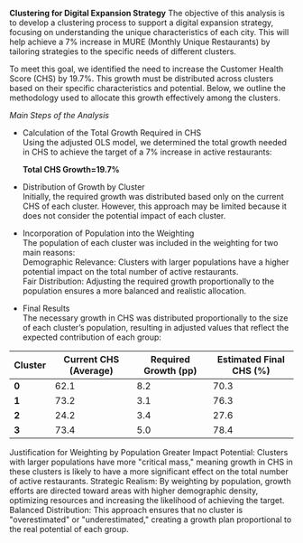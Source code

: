 **Clustering for Digital Expansion Strategy**
The objective of this analysis is to develop a clustering process to support a digital expansion strategy, focusing on understanding the unique characteristics of each city. This will help achieve a 7% increase in MURE (Monthly Unique Restaurants) by tailoring strategies to the specific needs of different clusters.

To meet this goal, we identified the need to increase the Customer Health Score (CHS) by 19.7%. This growth must be distributed across clusters based on their specific characteristics and potential. Below, we outline the methodology used to allocate this growth effectively among the clusters.

*Main Steps of the Analysis*
* Calculation of the Total Growth Required in CHS\
Using the adjusted OLS model, we determined the total growth needed in CHS to achieve the target of a 7% increase in active restaurants:

  **Total CHS Growth=19.7%**

* Distribution of Growth by Cluster\
Initially, the required growth was distributed based only on the current CHS of each cluster. However, this approach may be limited because it does not consider the potential impact of each cluster.

* Incorporation of Population into the Weighting\
The population of each cluster was included in the weighting for two main reasons:\
  Demographic Relevance: Clusters with larger populations have a higher potential impact on the total number of active restaurants.\
  Fair Distribution: Adjusting the required growth proportionally to the population ensures a more balanced and realistic allocation.

* Final Results\
The necessary growth in CHS was distributed proportionally to the size of each cluster’s population, resulting in adjusted values that reflect the expected contribution of each group:

| **Cluster** | **Current CHS (Average)** | **Required Growth (pp)** | **Estimated Final CHS (%)** |
|-------------|----------------------------|---------------------------|-----------------------------|
| **0**       | 62.1                      | 8.2                       | 70.3                       |
| **1**       | 73.2                      | 3.1                       | 76.3                       |
| **2**       | 24.2                      | 3.4                       | 27.6                       |
| **3**       | 73.4                      | 5.0                       | 78.4                       |

Justification for Weighting by Population
Greater Impact Potential: Clusters with larger populations have more "critical mass," meaning growth in CHS in these clusters is likely to have a more significant effect on the total number of active restaurants.
Strategic Realism: By weighting by population, growth efforts are directed toward areas with higher demographic density, optimizing resources and increasing the likelihood of achieving the target.
Balanced Distribution: This approach ensures that no cluster is "overestimated" or "underestimated," creating a growth plan proportional to the real potential of each group.

